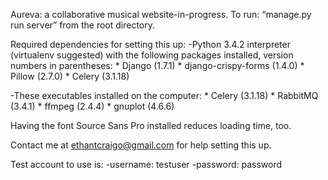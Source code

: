 Aureva: a collaborative musical website-in-progress.
To run: “manage.py run server” from the root directory.

Required dependencies for setting this up:
-Python 3.4.2 interpreter (virtualenv suggested) with the following packages installed, version numbers in parentheses:
    * Django (1.7.1)
    * django-crispy-forms (1.4.0)
    * Pillow (2.7.0)
    * Celery (3.1.18)

-These executables installed on the computer:
    * Celery (3.1.18)
    * RabbitMQ (3.4.1)
    * ffmpeg (2.4.4)
    * gnuplot (4.6.6)

Having the font Source Sans Pro installed reduces loading time, too.

Contact me at ethantcraigo@gmail.com for help setting this up.

Test account to use is:
    -username: testuser
    -password: password